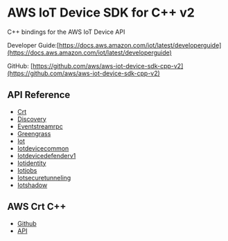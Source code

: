 # AWS IoT Device SDK for C++ v2

C++ bindings for the AWS IoT Device API

Developer Guide:[https://docs.aws.amazon.com/iot/latest/developerguide](https://docs.aws.amazon.com/iot/latest/developerguide)

GitHub: [https://github.com/aws/aws-iot-device-sdk-cpp-v2](https://github.com/aws/aws-iot-device-sdk-cpp-v2)

## API Reference

* [Crt](https://aws.github.io/aws-iot-device-sdk-cpp-v2/namespace_aws_1_1_crt.html)
* [Discovery](https://aws.github.io/aws-iot-device-sdk-cpp-v2/namespace_aws_1_1_discovery.html)
* [Eventstreamrpc](https://aws.github.io/aws-iot-device-sdk-cpp-v2/namespace_aws_1_1_eventstreamrpc.html)
* [Greengrass](https://aws.github.io/aws-iot-device-sdk-cpp-v2/namespace_aws_1_1_greengrass.html)
* [Iot](https://aws.github.io/aws-iot-device-sdk-cpp-v2/namespace_aws_1_1_iot.html)
* [Iotdevicecommon](https://aws.github.io/aws-iot-device-sdk-cpp-v2/namespace_aws_1_1_iotdevicecommon.html)
* [Iotdevicedefenderv1](https://aws.github.io/aws-iot-device-sdk-cpp-v2/namespace_aws_1_1_iotdevicedefenderv1.html)
* [Iotidentity](https://aws.github.io/aws-iot-device-sdk-cpp-v2/namespace_aws_1_1_iotidentity.html)
* [Iotjobs](https://aws.github.io/aws-iot-device-sdk-cpp-v2/namespace_aws_1_1_iotjobs.html)
* [Iotsecuretunneling](https://aws.github.io/aws-iot-device-sdk-cpp-v2/namespace_aws_1_1_iotsecuretunneling.html)
* [Iotshadow](https://aws.github.io/aws-iot-device-sdk-cpp-v2/namespace_aws_1_1_iotshadow.html)

## AWS Crt C++

* [Github](https://github.com/awslabs/aws-crt-cpp)
* [API](https://awslabs.github.io/aws-crt-cpp/index.html)
